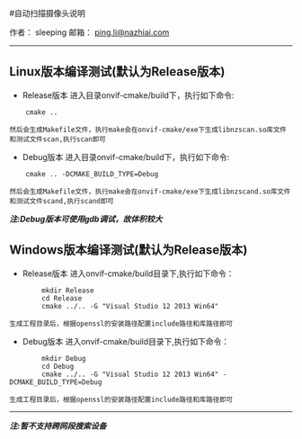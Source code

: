 
#自动扫描摄像头说明
 

作者： sleeping
邮箱： ping.li@nazhiai.com

 ---

## Linux版本编译测试(默认为Release版本)

* Release版本
    进入目录onvif-cmake/build下，执行如下命令:
```
    cmake ..
```
    然后会生成Makefile文件，执行make会在onvif-cmake/exe下生成libnzscan.so库文件和测试文件scan,执行scan即可

* Debug版本
    进入目录onvif-cmake/build下，执行如下命令:
```
    cmake .. -DCMAKE_BUILD_TYPE=Debug
```
    然后会生成Makefile文件，执行make会在onvif-cmake/exe下生成libnzscand.so库文件和测试文件scand,执行scand即可
    
***注:Debug版本可使用gdb调试，故体积较大***
    

## Windows版本编译测试(默认为Release版本)

* Release版本
    进入onvif-cmake/build目录下,执行如下命令：
```
        mkdir Release
        cd Release
        cmake ../.. -G "Visual Studio 12 2013 Win64"
```
    生成工程目录后，根据openssl的安装路径配置include路径和库路径即可

* Debug版本
    进入onvif-cmake/build目录下,执行如下命令：
```
        mkdir Debug
        cd Debug
        cmake ../.. -G "Visual Studio 12 2013 Win64" -DCMAKE_BUILD_TYPE=Debug
```
    生成工程目录后，根据openssl的安装路径配置include路径和库路径即可

---

***注:暂不支持跨网段搜索设备***
